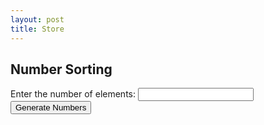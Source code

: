 ```yaml
---
layout: post
title: Store
---
```


<head>
  <title>Number Sorting</title>
  <style>
    table {
      border-collapse: collapse;
      margin-bottom: 20px;
    }
    table, th, td {
      border: 1px solid black;
      padding: 5px;
    }
  </style>
</head>
<body>
  <h2>Number Sorting</h2>
  <label for="numCount">Enter the number of elements:</label>
  <input type="number" id="numCount">
  <button onclick="generateNumbers()">Generate Numbers</button>
  <br><br>

  <div id="sortingOptions" style="display: none;">
    <label for="algorithm">Select sorting algorithm:</label>
    <select id="algorithm">
      <option value="bubble">Bubble Sort</option>
      <option value="merge">Merge Sort</option>
      <option value="insertion">Insertion Sort</option>
      <option value="selection">Selection Sort</option>
      <option value="shell">Shell Sort</option>
      <option value="bucket">Bucket Sort</option>
    </select>
    <button onclick="sortNumbers()">Sort Numbers</button>
  </div>
  <br><br>
  <div id="sortingAlgorithm"></div>
  <br>
  <div id="sortingTime"></div>
  <br>

  <div id="output" style="display: none;">
    <h3>Original List (Unsorted)</h3>
    <div id="unsortedNumbers"></div>
    <br>
    <h3>Sorted List</h3>
    <div id="sortedNumbers"></div>
    <br>
  </div>

  <script>
    let numbers = [];

    function generateNumbers() {
      const numCount = parseInt(document.getElementById("numCount").value, 10);

      if (isNaN(numCount) || numCount <= 0) {
        alert("Please enter a valid number of elements.");
        return;
      }

      numbers = [];
      for (let i = 0; i < numCount; i++) {
        numbers.push(Math.floor(Math.random() * 10000));
      }

      const unsortedNumbersDiv = document.getElementById("unsortedNumbers");
      unsortedNumbersDiv.textContent = numbers.join(", ");

      document.getElementById("sortingOptions").style.display = "block";
    }

    function sortNumbers() {
      const algorithm = document.getElementById("algorithm").value;
      let sortedNumbers;
      let sortingTime;

      if (algorithm === "bubble") {
        const startTime = new Date();
        sortedNumbers = bubbleSort(numbers);
        sortingTime = new Date() - startTime;
      } else if (algorithm === "merge") {
        const startTime = new Date();
        sortedNumbers = mergeSort(numbers);
        sortingTime = new Date() - startTime;
      } else if (algorithm === "insertion") {
        const startTime = new Date();
        sortedNumbers = insertionSort(numbers);
        sortingTime = new Date() - startTime;
      } else if (algorithm === "selection") {
        const startTime = new Date();
        sortedNumbers = selectionSort(numbers);
        sortingTime = new Date() - startTime;
      } else if (algorithm === "shell") {
        const startTime = new Date();
        sortedNumbers = shellSort(numbers);
        sortingTime = new Date() - startTime;
      } else if (algorithm === "bucket") {
        const startTime = new Date();
        sortedNumbers = bucketSort(numbers);
        sortingTime = new Date() - startTime;
      }

      const sortedNumbersDiv = document.getElementById("sortedNumbers");
      sortedNumbersDiv.textContent = sortedNumbers.join(", ");

      const sortingAlgorithmDiv = document.getElementById("sortingAlgorithm");
      sortingAlgorithmDiv.textContent = "Algorithm used: " + algorithm + " Sort";

      const sortingTimeDiv = document.getElementById("sortingTime");
      sortingTimeDiv.textContent = "Time taken: " + sortingTime + " ms";

      document.getElementById("output").style.display = "block";
    }

    function bubbleSort(arr) {
      // Bubble sort algorithm implementation
      const len = arr.length;
      for (let i = 0; i < len - 1; i++) {
        for (let j = 0; j < len - 1 - i; j++) {
          if (arr[j] > arr[j + 1]) {
            const temp = arr[j];
            arr[j] = arr[j + 1];
            arr[j + 1] = temp;
          }
        }
      }
      return arr;
    }

    function mergeSort(arr) {
  if (arr.length <= 1) {
    return arr;
  }

  const mid = Math.floor(arr.length / 2);
  const left = arr.slice(0, mid);
  const right = arr.slice(mid);

  return merge(mergeSort(left), mergeSort(right));
}

function merge(left, right) {
  let result = [];
  let leftIndex = 0;
  let rightIndex = 0;

  while (leftIndex < left.length && rightIndex < right.length) {
    if (left[leftIndex] < right[rightIndex]) {
      result.push(left[leftIndex]);
      leftIndex++;
    } else {
      result.push(right[rightIndex]);
      rightIndex++;
    }
  }

  return result.concat(left.slice(leftIndex)).concat(right.slice(rightIndex));
}

function insertionSort(arr) {
  const len = arr.length;
  for (let i = 1; i < len; i++) {
    let key = arr[i];
    let j = i - 1;

    while (j >= 0 && arr[j] > key) {
      arr[j + 1] = arr[j];
      j--;
    }

    arr[j + 1] = key;
  }

  return arr;
}

function selectionSort(arr) {
  const len = arr.length;
  for (let i = 0; i < len - 1; i++) {
    let minIndex = i;
    for (let j = i + 1; j < len; j++) {
      if (arr[j] < arr[minIndex]) {
        minIndex = j;
      }
    }

    if (minIndex !== i) {
      const temp = arr[i];
      arr[i] = arr[minIndex];
      arr[minIndex] = temp;
    }
  }

  return arr;
}

function bucketSort(arr, bucketSize = 5) {
  if (arr.length === 0) {
    return arr;
  }

  const minValue = Math.min(...arr);
  const maxValue = Math.max(...arr);

  const bucketCount = Math.floor((maxValue - minValue) / bucketSize) + 1;
  const buckets = new Array(bucketCount);

  for (let i = 0; i < buckets.length; i++) {
    buckets[i] = [];
  }

  for (let i = 0; i < arr.length; i++) {
    const bucketIndex = Math.floor((arr[i] - minValue) / bucketSize);
    buckets[bucketIndex].push(arr[i]);
  }

  arr.length = 0;

  for (let i = 0; i < buckets.length; i++) {
    insertionSort(buckets[i]);
    for (let j = 0; j < buckets[i].length; j++) {
      arr.push(buckets[i][j]);
    }
  }

  return arr;
}

function shellSort(arr) {
  const len = arr.length;
  let gap = Math.floor(len / 2);

  while (gap > 0) {
    for (let i = gap; i < len; i++) {
      let temp = arr[i];
      let j = i;

      while (j >= gap && arr[j - gap] > temp) {
        arr[j] = arr[j - gap];
        j -= gap;
      }

      arr[j] = temp;
    }

    gap = Math.floor(gap / 2);
  }

  return arr;
}

    // Implement mergeSort, insertionSort, and selectionSort functions similarly if needed.

  </script>
</body>